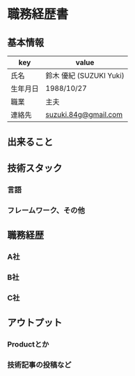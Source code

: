 # 職務経歴書

## 基本情報

|key|value|
|---|---|
|氏名|鈴木 優紀 (SUZUKI Yuki)|
|生年月日|1988/10/27|
|職業|主夫|
|連絡先|suzuki.84g@gmail.com|

## 出来ること

## 技術スタック

### 言語

### フレームワーク、その他

## 職務経歴

### A社

### B社

### C社

## アウトプット

### Productとか

### 技術記事の投稿など
